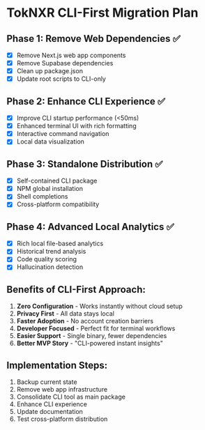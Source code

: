 # TokNXR CLI-First Migration Plan

## Phase 1: Remove Web Dependencies ✅

- [x] Remove Next.js web app components
- [x] Remove Supabase dependencies
- [x] Clean up package.json
- [x] Update root scripts to CLI-only

## Phase 2: Enhance CLI Experience ✅

- [x] Improve CLI startup performance (<50ms)
- [x] Enhanced terminal UI with rich formatting
- [x] Interactive command navigation
- [x] Local data visualization

## Phase 3: Standalone Distribution ✅

- [x] Self-contained CLI package
- [x] NPM global installation
- [x] Shell completions
- [x] Cross-platform compatibility

## Phase 4: Advanced Local Analytics ✅

- [x] Rich local file-based analytics
- [x] Historical trend analysis
- [x] Code quality scoring
- [x] Hallucination detection

## Benefits of CLI-First Approach:

1. **Zero Configuration** - Works instantly without cloud setup
2. **Privacy First** - All data stays local
3. **Faster Adoption** - No account creation barriers
4. **Developer Focused** - Perfect fit for terminal workflows
5. **Easier Support** - Single binary, fewer dependencies
6. **Better MVP Story** - "CLI-powered instant insights"

## Implementation Steps:

1. Backup current state
2. Remove web app infrastructure
3. Consolidate CLI tool as main package
4. Enhance CLI experience
5. Update documentation
6. Test cross-platform distribution
